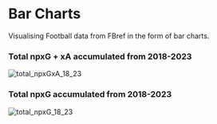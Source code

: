 # Bar Charts
Visualising Football data from FBref in the form of bar charts.

### Total npxG + xA accumulated from 2018-2023
![total_npxGxA_18_23](https://github.com/KeilanKenny/Football/assets/115564650/39339c66-74b2-4adb-8f18-8d5870538b1b)

### Total npxG accumulated from 2018-2023
![total_npxG_18_23](https://github.com/KeilanKenny/Football/assets/115564650/7dc5c1cc-3edd-453a-93f7-4dd4b2e3fcee)


